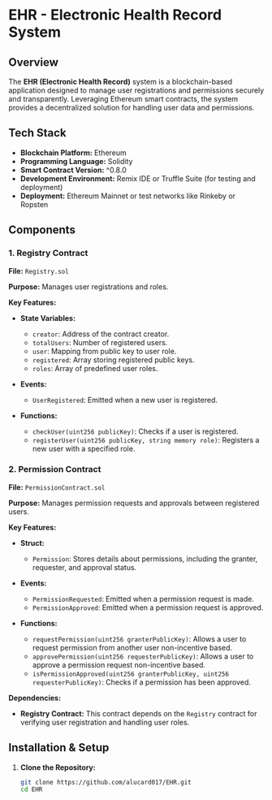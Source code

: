 # EHR - Electronic Health Record System

## Overview

The **EHR (Electronic Health Record)** system is a blockchain-based application designed to manage user registrations and permissions securely and transparently. Leveraging Ethereum smart contracts, the system provides a decentralized solution for handling user data and permissions.

## Tech Stack

- **Blockchain Platform:** Ethereum
- **Programming Language:** Solidity
- **Smart Contract Version:** ^0.8.0
- **Development Environment:** Remix IDE or Truffle Suite (for testing and deployment)
- **Deployment:** Ethereum Mainnet or test networks like Rinkeby or Ropsten

## Components

### 1. Registry Contract

**File:** `Registry.sol`

**Purpose:** Manages user registrations and roles.

**Key Features:**
- **State Variables:**
  - `creator`: Address of the contract creator.
  - `totalUsers`: Number of registered users.
  - `user`: Mapping from public key to user role.
  - `registered`: Array storing registered public keys.
  - `roles`: Array of predefined user roles.

- **Events:**
  - `UserRegistered`: Emitted when a new user is registered.

- **Functions:**
  - `checkUser(uint256 publicKey)`: Checks if a user is registered.
  - `registerUser(uint256 publicKey, string memory role)`: Registers a new user with a specified role.

### 2. Permission Contract

**File:** `PermissionContract.sol`

**Purpose:** Manages permission requests and approvals between registered users.

**Key Features:**
- **Struct:**
  - `Permission`: Stores details about permissions, including the granter, requester, and approval status.

- **Events:**
  - `PermissionRequested`: Emitted when a permission request is made.
  - `PermissionApproved`: Emitted when a permission request is approved.

- **Functions:**
  - `requestPermission(uint256 granterPublicKey)`: Allows a user to request permission from another user non-incentive based.
  - `approvePermission(uint256 requesterPublicKey)`: Allows a user to approve a permission request non-incentive based.
  - `isPermissionApproved(uint256 granterPublicKey, uint256 requesterPublicKey)`: Checks if a permission has been approved.

**Dependencies:**
- **Registry Contract:** This contract depends on the `Registry` contract for verifying user registration and handling user roles.

## Installation & Setup

1. **Clone the Repository:**

   ```bash
   git clone https://github.com/alucard017/EHR.git
   cd EHR

